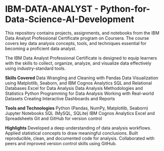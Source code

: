 # IBM-DATA-ANALYST - Python-for-Data-Science-AI-Development
This repository contains projects, assignments, and notebooks from the IBM Data Analyst Professional Certificate program on Coursera. The course covers key data analysis concepts, tools, and techniques essential for becoming a proficient data analyst.

The IBM Data Analyst Professional Certificate is designed to equip learners with the skills to collect, organize, analyze, and visualize data effectively using industry-standard tools.

**Skills Covered**
Data Wrangling and Cleaning with Pandas
Data Visualization using Matplotlib, Seaborn, and IBM Cognos Analytics
SQL and Relational Databases
Excel for Data Analysis
Data Analysis Methodologies and Statistics
Python Programming for Data Analysis
Working with Real-world Datasets
Creating Interactive Dashboards and Reports

**Tools and Technologies**
Python (Pandas, NumPy, Matplotlib, Seaborn)
Jupyter Notebooks
SQL (MySQL, SQLite)
IBM Cognos Analytics
Excel and Spreadsheets
Git and GitHub for version control

**Highlights**
Developed a deep understanding of data analysis workflows.
Applied statistical concepts to draw meaningful conclusions.
Built reproducible, clean, and documented code for analysis.
Collaborated with peers and improved version control skills using GitHub.

